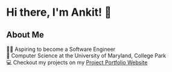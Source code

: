 # Hi there, I'm Ankit! 👋

## About Me
👨‍💻 Aspiring to become a Software Engineer<br/>
🏫 Computer Science at the University of Maryland, College Park<br/>
💻 Checkout my projects on my [Project Portfolio Website](https://ankitamin.notion.site/Ankit-Amin-6156a659d8424a9aa971f0a87a6b09be)<br/>
